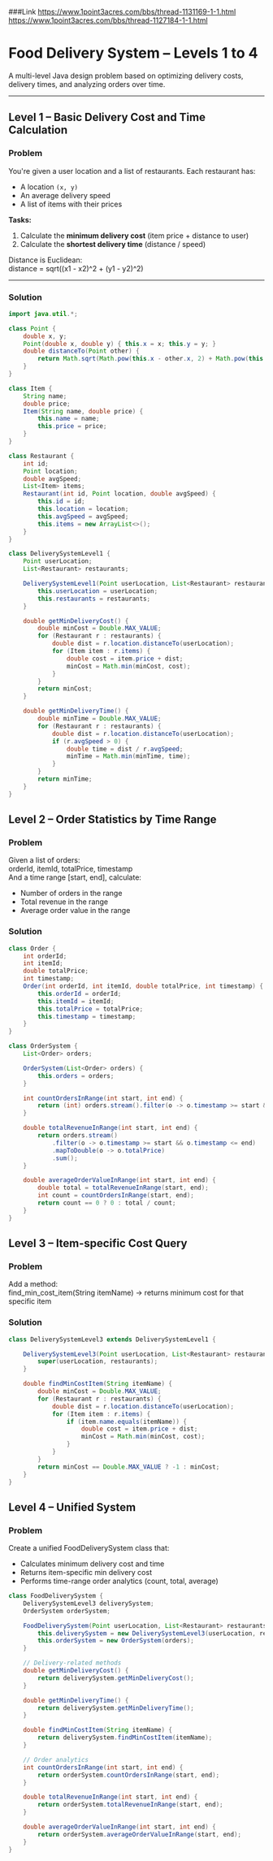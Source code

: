 ###Link
https://www.1point3acres.com/bbs/thread-1131169-1-1.html
https://www.1point3acres.com/bbs/thread-1127184-1-1.html

# Food Delivery System – Levels 1 to 4

A multi-level Java design problem based on optimizing delivery costs, delivery times, and analyzing orders over time.

---

## Level 1 – Basic Delivery Cost and Time Calculation

### Problem

You're given a user location and a list of restaurants. Each restaurant has:

- A location `(x, y)`
- An average delivery speed
- A list of items with their prices

**Tasks:**

1. Calculate the **minimum delivery cost** (item price + distance to user)  
2. Calculate the **shortest delivery time** (distance / speed)  
 
Distance is Euclidean:  
distance = sqrt((x1 - x2)^2 + (y1 - y2)^2)  


---

### Solution

```java
import java.util.*;

class Point {
    double x, y;
    Point(double x, double y) { this.x = x; this.y = y; }
    double distanceTo(Point other) {
        return Math.sqrt(Math.pow(this.x - other.x, 2) + Math.pow(this.y - other.y, 2));
    }
}

class Item {
    String name;
    double price;
    Item(String name, double price) {
        this.name = name;
        this.price = price;
    }
}

class Restaurant {
    int id;
    Point location;
    double avgSpeed;
    List<Item> items;
    Restaurant(int id, Point location, double avgSpeed) {
        this.id = id;
        this.location = location;
        this.avgSpeed = avgSpeed;
        this.items = new ArrayList<>();
    }
}

class DeliverySystemLevel1 {
    Point userLocation;
    List<Restaurant> restaurants;

    DeliverySystemLevel1(Point userLocation, List<Restaurant> restaurants) {
        this.userLocation = userLocation;
        this.restaurants = restaurants;
    }

    double getMinDeliveryCost() {
        double minCost = Double.MAX_VALUE;
        for (Restaurant r : restaurants) {
            double dist = r.location.distanceTo(userLocation);
            for (Item item : r.items) {
                double cost = item.price + dist;
                minCost = Math.min(minCost, cost);
            }
        }
        return minCost;
    }

    double getMinDeliveryTime() {
        double minTime = Double.MAX_VALUE;
        for (Restaurant r : restaurants) {
            double dist = r.location.distanceTo(userLocation);
            if (r.avgSpeed > 0) {
                double time = dist / r.avgSpeed;
                minTime = Math.min(minTime, time);
            }
        }
        return minTime;
    }
}
```


## Level 2 – Order Statistics by Time Range
### Problem
Given a list of orders:  
orderId, itemId, totalPrice, timestamp  
And a time range [start, end], calculate:  
* Number of orders in the range  
* Total revenue in the range  
* Average order value in the range  

### Solution
```java
class Order {
    int orderId;
    int itemId;
    double totalPrice;
    int timestamp;
    Order(int orderId, int itemId, double totalPrice, int timestamp) {
        this.orderId = orderId;
        this.itemId = itemId;
        this.totalPrice = totalPrice;
        this.timestamp = timestamp;
    }
}

class OrderSystem {
    List<Order> orders;

    OrderSystem(List<Order> orders) {
        this.orders = orders;
    }

    int countOrdersInRange(int start, int end) {
        return (int) orders.stream().filter(o -> o.timestamp >= start && o.timestamp <= end).count();
    }

    double totalRevenueInRange(int start, int end) {
        return orders.stream()
            .filter(o -> o.timestamp >= start && o.timestamp <= end)
            .mapToDouble(o -> o.totalPrice)
            .sum();
    }

    double averageOrderValueInRange(int start, int end) {
        double total = totalRevenueInRange(start, end);
        int count = countOrdersInRange(start, end);
        return count == 0 ? 0 : total / count;
    }
}
```

## Level 3 – Item-specific Cost Query
### Problem
Add a method:  
find_min_cost_item(String itemName) → returns minimum cost for that specific item  

### Solution
```java
class DeliverySystemLevel3 extends DeliverySystemLevel1 {

    DeliverySystemLevel3(Point userLocation, List<Restaurant> restaurants) {
        super(userLocation, restaurants);
    }

    double findMinCostItem(String itemName) {
        double minCost = Double.MAX_VALUE;
        for (Restaurant r : restaurants) {
            double dist = r.location.distanceTo(userLocation);
            for (Item item : r.items) {
                if (item.name.equals(itemName)) {
                    double cost = item.price + dist;
                    minCost = Math.min(minCost, cost);
                }
            }
        }
        return minCost == Double.MAX_VALUE ? -1 : minCost;
    }
}
```

## Level 4 – Unified System
### Problem
Create a unified FoodDeliverySystem class that:
* Calculates minimum delivery cost and time
* Returns item-specific min delivery cost
* Performs time-range order analytics (count, total, average)

```java
class FoodDeliverySystem {
    DeliverySystemLevel3 deliverySystem;
    OrderSystem orderSystem;

    FoodDeliverySystem(Point userLocation, List<Restaurant> restaurants, List<Order> orders) {
        this.deliverySystem = new DeliverySystemLevel3(userLocation, restaurants);
        this.orderSystem = new OrderSystem(orders);
    }

    // Delivery-related methods
    double getMinDeliveryCost() {
        return deliverySystem.getMinDeliveryCost();
    }

    double getMinDeliveryTime() {
        return deliverySystem.getMinDeliveryTime();
    }

    double findMinCostItem(String itemName) {
        return deliverySystem.findMinCostItem(itemName);
    }

    // Order analytics
    int countOrdersInRange(int start, int end) {
        return orderSystem.countOrdersInRange(start, end);
    }

    double totalRevenueInRange(int start, int end) {
        return orderSystem.totalRevenueInRange(start, end);
    }

    double averageOrderValueInRange(int start, int end) {
        return orderSystem.averageOrderValueInRange(start, end);
    }
}

```


